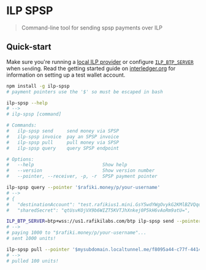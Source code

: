 # ILP SPSP
> Command-line tool for sending spsp payments over ILP

## Quick-start


Make sure you're running a [local ILP provider](https://github.com/interledgerjs/moneyd) or configure [`ILP_BTP_SERVER`](https://github.com/interledgerjs/interledgerjs/tree/master/packages/ilp-plugin#ilp-plugin) when `send`ing.
Read the getting started guide on [interledger.org](https://interledger.org/setup-wallets.html) for information on setting up a test wallet account.

```sh
npm install -g ilp-spsp
# payment pointers use the '$' so must be escaped in bash

ilp-spsp --help
# --> 
# ilp-spsp [command]

# Commands:
#   ilp-spsp send     send money via SPSP
#   ilp-spsp invoice  pay an SPSP invoice
#   ilp-spsp pull     pull money via SPSP
#   ilp-spsp query    query SPSP endpoint

# Options:
#   --help                         Show help                                             [boolean]
#   --version                      Show version number                                   [boolean]
#   --pointer, --receiver, -p, -r  SPSP payment pointer

ilp-spsp query --pointer '$rafiki.money/p/your-username'
# --> 
# {
#   "destinationAccount": "test.rafikius1.mini.GsY5wdYWgOvykG2KMlBZVQqdH57aYcAwNFVJ86PXLmU.local.DMMyURutr6hUmF-Go0ch3SAnsvrKKnmqG6oWwtEDjTA.cFKMLZPFaXJCL_pqqjLtLWPE~ccf42f59-5692-4a8b-8fde-4896c7601035",
#   "sharedSecret": "qtUsvKOjVX9b6WIZT5KVTJhXnkej0P5kH6vAoRm9atU=",

ILP_BTP_SERVER=btp+wss://us1.rafikilabs.com/btp ilp-spsp send --pointer '$rafiki.money/p/your-username' --amount 1000
# --> 
# paying 1000 to "$rafiki.money/p/your-username"...
# sent 1000 units!

ilp-spsp pull --pointer '$mysubdomain.localtunnel.me/f8095a44-c77f-4414-a19d-7aeca03f17c7' --amount 100
# --> 
# pulled 100 units! 
```
